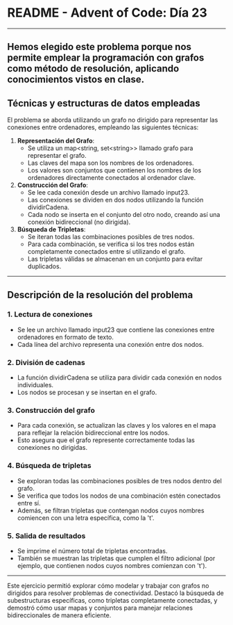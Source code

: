 # **README \- Advent of Code: Día 23**
---
Hemos elegido este problema porque nos permite emplear la programación con grafos como método de resolución, aplicando conocimientos vistos en clase.
---

## **Técnicas y estructuras de datos empleadas**

El problema se aborda utilizando un grafo no dirigido para representar las conexiones entre ordenadores, empleando las siguientes técnicas:

1. **Representación del Grafo**:  
   * Se utiliza un map\<string, set\<string\>\> llamado grafo para representar el grafo.  
   * Las claves del mapa son los nombres de los ordenadores.  
   * Los valores son conjuntos que contienen los nombres de los ordenadores directamente conectados al ordenador clave.  
2. **Construcción del Grafo**:  
   * Se lee cada conexión desde un archivo llamado input23.  
   * Las conexiones se dividen en dos nodos utilizando la función dividirCadena.  
   * Cada nodo se inserta en el conjunto del otro nodo, creando así una conexión bidireccional (no dirigida).  
3. **Búsqueda de Tripletas**:  
   * Se iteran todas las combinaciones posibles de tres nodos.  
   * Para cada combinación, se verifica si los tres nodos están completamente conectados entre sí utilizando el grafo.  
   * Las tripletas válidas se almacenan en un conjunto para evitar duplicados.

---

## **Descripción de la resolución del problema**

### **1\. Lectura de conexiones**

* Se lee un archivo llamado input23 que contiene las conexiones entre ordenadores en formato de texto.  
* Cada línea del archivo representa una conexión entre dos nodos.

### **2\. División de cadenas**

* La función dividirCadena se utiliza para dividir cada conexión en nodos individuales.  
* Los nodos se procesan y se insertan en el grafo.

### **3\. Construcción del grafo**

* Para cada conexión, se actualizan las claves y los valores en el mapa para reflejar la relación bidireccional entre los nodos.  
* Esto asegura que el grafo represente correctamente todas las conexiones no dirigidas.

### **4\. Búsqueda de tripletas**

* Se exploran todas las combinaciones posibles de tres nodos dentro del grafo.  
* Se verifica que todos los nodos de una combinación estén conectados entre sí.  
* Además, se filtran tripletas que contengan nodos cuyos nombres comiencen con una letra específica, como la 't'.

### **5\. Salida de resultados**

* Se imprime el número total de tripletas encontradas.  
* También se muestran las tripletas que cumplen el filtro adicional (por ejemplo, que contienen nodos cuyos nombres comienzan con 't').

---

Este ejercicio permitió explorar cómo modelar y trabajar con grafos no dirigidos para resolver problemas de conectividad. Destacó la búsqueda de subestructuras específicas, como tripletas completamente conectadas, y demostró cómo usar mapas y conjuntos para manejar relaciones bidireccionales de manera eficiente.

